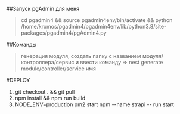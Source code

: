##Запуск pgAdmin для меня 
>cd pgadmin4 && source pgadmin4env/bin/activate && python /home/kromos/pgadmin4/pgadmin4env/lib/python3.8/site-packages/pgadmin4/pgAdmin4.py

##Команды
> генерация модуля, создать папку с названием модуля/контроллера/сервис и ввести команду => nest generate module/controller/service имя


#DEPLOY

1. git checkout . && git pull
2. npm install && npm run build
3. NODE_ENV=production pm2 start npm --name strapi -- run start